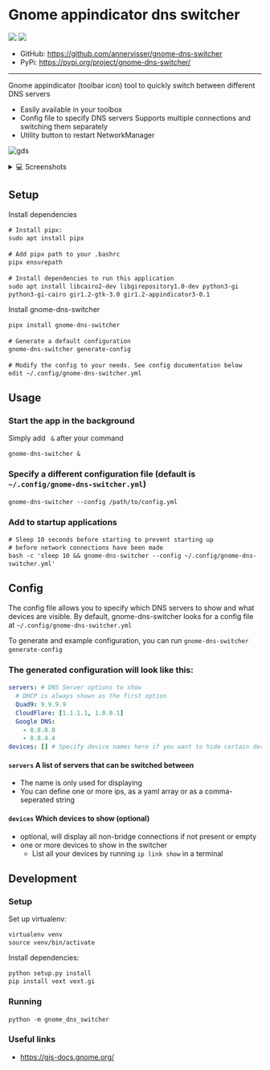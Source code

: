# Gnome appindicator dns switcher
![](https://img.shields.io/github/v/tag/annervisser/gnome-dns-switcher?style=for-the-badge&logo=github&label=GitHub&link=https%3A%2F%2Fgithub.com%2Fannervisser%2Fgnome-dns-switcher)
![](https://img.shields.io/pypi/v/gnome-dns-switcher?style=for-the-badge&logo=python&logoColor=white&link=https%3A%2F%2Fpypi.org%2Fproject%2Fgnome-dns-switcher%2F)
- GitHub: https://github.com/annervisser/gnome-dns-switcher
- PyPi:   https://pypi.org/project/gnome-dns-switcher/
---

Gnome appindicator (toolbar icon) tool to quickly switch between different DNS servers
- Easily available in your toolbox
- Config file to specify DNS servers
Supports multiple connections and switching them separately
- Utility button to restart NetworkManager

![gds](https://github.com/annervisser/gnome-dns-switcher/assets/5613416/56e66264-5f35-4385-9a47-b8827906e631)



<details>
<summary>💻 Screenshots</summary>
![](./screenshots/menu.png)


#### Easily available in your toolbar
![](./screenshots/appindicator.png)

#### Shows you what it's done, no surprises
![](./screenshots/notification.png)

#### Supports multiple connections and switching them separately
![](./screenshots/menu_multiple_connections.png)

</details>

## Setup
Install dependencies
```shell
# Install pipx:
sudo apt install pipx

# Add pipx path to your .bashrc
pipx ensurepath

# Install dependencies to run this application
sudo apt install libcairo2-dev libgirepository1.0-dev python3-gi python3-gi-cairo gir1.2-gtk-3.0 gir1.2-appindicator3-0.1
```

Install gnome-dns-switcher
```shell
pipx install gnome-dns-switcher

# Generate a default configuration
gnome-dns-switcher generate-config

# Modify the config to your needs. See config documentation below
edit ~/.config/gnome-dns-switcher.yml
```

## Usage
### Start the app in the background
Simply add ` &` after your command
```shell
gnome-dns-switcher &
```

### Specify a different configuration file (default is `~/.config/gnome-dns-switcher.yml`)
```shell
gnome-dns-switcher --config /path/to/config.yml
```

### Add to startup applications
```shell
# Sleep 10 seconds before starting to prevent starting up 
# before network connections have been made
bash -c 'sleep 10 && gnome-dns-switcher --config ~/.config/gnome-dns-switcher.yml'
```

## Config
The config file allows you to specify which DNS servers to show and what devices are visible.
By default, gnome-dns-switcher looks for a config file at `~/.config/gnome-dns-switcher.yml`

To generate and example configuration, you can run `gnome-dns-switcher generate-config`
### The generated configuration will look like this:
```yaml
servers: # DNS Server options to show
  # DHCP is always shown as the first option
  Quad9: 9.9.9.9
  CloudFlare: [1.1.1.1, 1.0.0.1]
  Google DNS:
    - 8.8.8.8
    - 8.8.4.4
devices: [] # Specify device names here if you want to hide certain devices (ip link show)
```

#### `servers` A list of servers that can be switched between
- The name is only used for displaying
- You can define one or more ips, as a yaml array or as a comma-seperated string

#### `devices` Which devices to show (optional)
- optional, will display all non-bridge connections if not present or empty
- one or more devices to show in the switcher
    - List all your devices by running `ip link show` in a terminal

## Development

### Setup
Set up virtualenv:
```shell
virtualenv venv
source venv/bin/activate
```

Install dependencies:
```shell
python setup.py install
pip install vext vext.gi
```

### Running
```shell
python -m gnome_dns_switcher
```

### Useful links

- https://gjs-docs.gnome.org/
